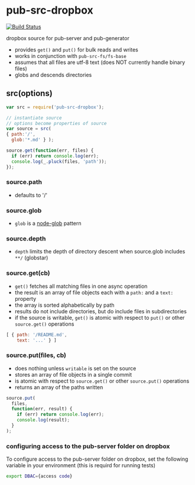 # pub-src-dropbox
[![Build Status](https://travis-ci.org/jldec/pub-src-dropbox.svg?branch=master)](https://travis-ci.org/jldec/pub-src-dropbox)

dropbox source for pub-server and pub-generator

* provides `get()` and `put()` for bulk reads and writes
* works in conjunction with `pub-src-fs/fs-base`
* assumes that all files are utf-8 text (does NOT currently handle binary files)
* globs and descends directories

## src(options)

```javascript
var src = require('pub-src-dropbox');

// instantiate source
// options become properties of source
var source = src(
{ path:'/',
  glob:'*.md' } );

source.get(function(err, files) {
  if (err) return console.log(err);
  console.log(_.pluck(files, 'path'));
});

```

### source.path
- defaults to '/'

### source.glob
- `glob` is a [node-glob](https://github.com/isaacs/node-glob) pattern

### source.depth
- `depth` limits the depth of directory descent when source.glob includes `**/` (globstar)

### source.get(cb)
- `get()` fetches all matching files in one async operation
- the result is an array of file objects each with a `path:` and a `text:` property
- the array is sorted alphabetically by path
- results do not include directories, but do include files in subdirectories
- if the source is writable, `get()` is atomic with respect to `put()` or other `source.get()` operations

```javascript
[ { path: '/README.md',
    text: '...' } ]
```

### source.put(files, cb)
- does nothing unless `writable` is set on the source
- stores an array of file objects in a single commit
- is atomic with respect to `source.get()` or other `source.put()` operations
- returns an array of the paths written

```javascript
source.put(
  files,
  function(err, result) {
    if (err) return console.log(err);
    console.log(result);
  }
);
```

### configuring access to the pub-server folder on dropbox
To configure access to the pub-server folder on dropbox, set the following variable in your environment
(this is requird for running tests)

```sh
export DBAC={access code}
```
